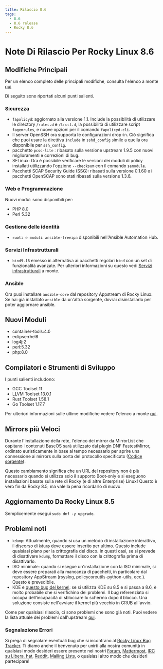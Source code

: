 ```yaml
---
title: Rilascio 8.6
tags:
  - 8.6
  - 8.6 release
  - Rocky 8.6
---
```


# Note Di Rilascio Per Rocky Linux 8.6

## Modifiche Principali

Per un elenco completo delle principali modifiche, consulta l'elenco a monte [qui](https://access.redhat.com/documentation/en-us/red_hat_enterprise_linux/8/html/8.6_release_notes/overview#overview-major-changes).

Di seguito sono riportati alcuni punti salienti.

### Sicurezza

* `fapolicyd`: aggiornato alla versione 1.1. Include la possibilità di utilizzare le directory `/rules.d` e `/trust.d`, la possibilità di utilizzare script `fagenrules`, e nuove opzioni per il comando `fapolicyd-cli`.
* Il server OpenSSH ora supporta le configurazioni drop-in. Ciò significa che puoi usare la direttiva `Include` in `sshd_config` simile a quella ora disponibile per `ssh_config`.
* pacchetto `pcsc-lite` : ribasato sulla versione upstream 1.9.5 con nuovi miglioramenti e correzioni di bug.
* SELinux: Ora è possibile verificare le versioni dei moduli di policy installati utilizzando l'opzione `--checksum` con il comando `semodule`.
* Pacchetti SCAP Security Guide (SSG): ribasati sulla versione 0.1.60 e i pacchetti OpenSCAP sono stati ribasati sulla versione 1.3.6.

### Web e Programmazione

Nuovi moduli sono disponibili per:

* PHP 8.0
* Perl 5.32

### Gestione delle identità

* `ruoli e moduli ansible-freeipa` disponibili nell'Ansible Automation Hub.

### Servizi Infrastrutturali

* `bind9.16` emesso in alternativa ai pacchetti regolari `bind` con un set di funzionalità avanzate. Per ulteriori informazioni su questo vedi [Servizi infrastrutturali](https://access.redhat.com/documentation/en-us/red_hat_enterprise_linux/8/html-single/8.6_release_notes#enhancement_infrastructure-services) a monte.

### Ansible

Ora puoi installare `ansible-core` dal repository Appstream di Rocky Linux. Se hai già installato `ansible` da un'altra sorgente, dovrai disinstallarlo per poter aggiornare ansible.

## Nuovi Moduli

* container-tools:4.0
* eclipse:rhel8
* log4j:2
* perl:5.32
* php:8.0

## Compilatori e Strumenti di Sviluppo

I punti salienti includono:

* GCC Toolset 11
* LLVM Toolset 13.0.1
* Rust Toolset 1.58.1
* Go Toolset 1.17.7

Per ulteriori informazioni sulle ultime modifiche vedere l'elenco a monte [qui](https://access.redhat.com/documentation/en-us/red_hat_enterprise_linux/8/html/8.6_release_notes/new-features#enhancement_compilers-and-development-tools).

## Mirrors più Veloci

Durante l'installazione della rete, l'elenco dei mirror da MirrorList che ospitano i contenuti BaseOS sarà utilizzato dal plugin DNF FastestMirror, ordinato euristicamente in base al tempo necessario per aprire una connessione ai mirrors sulla porta del protocollo specificato ([Codice sorgente](https://github.com/rpm-software-management/yum-utils/blob/master/plugins/fastestmirror/fastestmirror.py)).

Questo cambiamento significa che un URL del repository non è più necessario quando si utilizza solo il supporto Boot-only e si eseguono installazioni basate sulla rete di Rocky (e di altre Enterprise) Linux! Questo è vero fin da Rocky 8.5, ma vale la pena ricordarlo di nuovo.

## Aggiornamento Da Rocky Linux 8.5

Semplicemente esegui `sudo dnf -y upgrade`.

## Problemi noti

* `kdump`: Attualmente, quando si usa un metodo di installazione interattivo, il discorso di `kdump` deve essere inserito per ultimo. Questo include qualsiasi piano per la crittografia del disco. In questi casi, se si prevede di disattivare `kdump`, formattare il disco con la crittografia prima di disattivarlo.
* ISO minimale: quando si esegue un'installazione con la ISO minimale, si deve essere preparati alla mancanza di pacchetti, in particolare dal repository AppStream (rsyslog, policycoreutils-python-utils, ecc.). Questo è prevedibile.
* KDE e [questo bug del kernel](https://bugzilla.redhat.com/show_bug.cgi?id=2082719): se si utilizza KDE su 8.5 e si passa a 8.6, è molto probabile che si verifichino dei problemi. Il bug referenziato si occupa dell'incapacità di sbloccare lo schermo dopo il blocco. Una soluzione consiste nell'avviare il kernel più vecchio in GRUB all'avvio.

Come per qualsiasi rilascio, ci sono problemi che sono già noti. Puoi vedere la lista attuale dei problemi dall'upstream [qui](https://access.redhat.com/documentation/en-us/red_hat_enterprise_linux/8/html/8.6_release_notes/known-issues).

### Segnalazione Errori

Si prega di segnalare eventuali bug che si incontrano al [Rocky Linux Bug Tracker](https://bugs.rockylinux.org/). Ti diamo anche il benvenuto per unirti alla nostra comunità in qualsiasi modo desideri essere presente nei nostri [Forum](https://forums.rockylinux.org), [Mattermost](https://chat.rockylinux.org), [IRC su Libera. hat](irc://irc.liberachat/rockylinux), [Reddit](https://reddit.com/r/rockylinux), [Mailing Lists](https://lists.resf.org), o qualsiasi altro modo che desideri partecipare!
